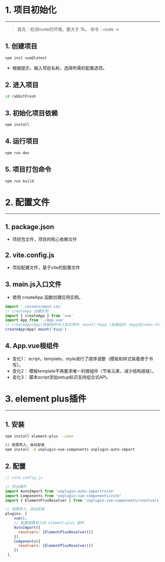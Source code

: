 # 1. 项目初始化

---

> 首先：检测node的环境，要大于 16。
> 命令：node -v

## 1. 创建项目

```sh
npm init vue@latest
```

- 根据提示，输入项目名称，选择所需的配置选项。

## 2. 进入项目

```sh
cd rabbitFresh
```

## 3. 初始化项目依赖


```sh
npm install
```

## 4. 运行项目

```sh
npm run dev
```

## 5. 项目打包命令

```sh
npm run build
```

# 2. 配置文件

---

## 1. package.json

- 项目包文件，项目的核心依赖文件

## 2. vite.config.js

- 项目配置文件，基于vite的配置文件

## 3. main.js入口文件

- 使用 createApp 函数创建应用实例。

```js
import './assets/main.css'
// createApp 创建实例
import { createApp } from 'vue'
import App from './App.vue'
// createApp(App)将根组件传入到实例中，mount('#app')挂载组件，#app在index.html文件中
createApp(App).mount('#app')
```

##  4. App.vue根组件

- 变化1： script，template，style进行了顺序调整（模板和样式挨着便于书写）。
- 变化2： 模板template不再要求唯一的根组件（节省元素，减少结构层级）。
- 变化3： 脚本script添加setup标识支持组合式API。



# 3. element plus插件

---

## 1. 安装

```sh
npm install element-plus --save

// 按需导入，自动安装
npm install -D unplugin-vue-components unplugin-auto-import
```

## 2. 配置

```js
// vite.config.js

// 导出插件
import AutoImport from 'unplugin-auto-import/vite'
import Components from 'unplugin-vue-components/vite'
import { ElementPlusResolver } from 'unplugin-vue-components/resolvers'

// 按需导入，自动安装
plugins: [
    vue(),
    // 配置按需导入的 element-plus 插件
    AutoImport({
      resolvers: [ElementPlusResolver()]
    }),
    Components({
      resolvers: [ElementPlusResolver()]
    })
 ],
```



